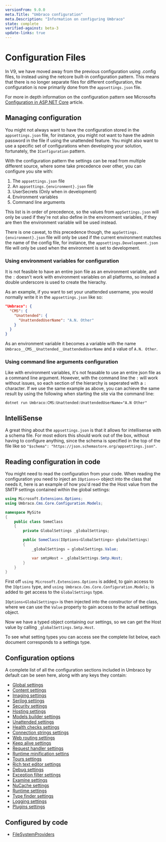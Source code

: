 ```yaml
---
versionFrom: 9.0.0
meta.Title: "Umbraco configuration"
meta.Description: "Information on configuring Umbraco"
state: complete
verified-against: beta-3
update-links: true
---
```


# Configuration Files

In V9, we have moved away from the previous configuration using .config files, to instead using the netcore built-in configuration pattern. This means that there is no longer separate files for different configuration, the configuration is now primarily done from the `appsettings.json` file.

For more in depth information on the configuration pattern see Microsofts [Configuration in ASP.NET Core](https://docs.microsoft.com/en-us/aspnet/core/fundamentals/configuration/?view=aspnetcore-5.0) article.

## Managing configuration

You might not always want to have the configuration stored in the `appsettings.json` file, for instance, you might not want to have the admin password in the file if using the unattended feature. You might also want to use a specific set of configurations when developing your solution, fortunately, the `IConfiguration` pattern.

With the configuration pattern the settings can be read from multiple different source, where some take precedence over other, you can configure you site with: 

1. The `appsettings.json` file
2. An `appsettings.{environment}.json` file
3. UserSecrets (Only when in development)
4. Environment variables
5. Command line arguments

This list is in order of precedence, so the values from `appSettings.json` will only be used if they're not also define in the environment variables, if they are then the environment variable will be used instead.

There is one caveat, to this precedence though, the `appSettings.{environment}.json` file will only be used if the current environment matches the name of the config file, for instance, the `appsettings.Development.json` file will only be used when the environment is set to development.

### Using environment variables for configuration

It is not feasible to have an entire json file as an environment variable, and the `:` doesn't work with environment variables on all platforms, so instead a double underscore is used to create the hierachy.

As an example, if you want to set your unattended username, you would normally write it in the `appsettings.json` like so: 

```json
"Umbraco": {
  "CMS": {
    "Unattended": {
      "UnattendedUserName": "A.N. Other"
    }
  }
}
```

As an environment variable it becomes a variable with the name `Umbraco__CMS__Unattended__UnattendedUserName` and a value of `A.N. Other`.

### Using command line arguments configuration

Like with environment variables, it's not feasable to use an entire json file as a command line argument. However, with the command line the `:` will work without issues, so each section of the hierarchy is seperated with a `:` character. If we use the same example as above, you can achieve the same result by using the following when starting the site via the command line:

`dotnet run Umbraco:CMS:Unattended:UnattendedUserName="A.N Other"`


## IntelliSense

A great thing about the `appsettings.json` is that it allows for intellisense with a schema file. For most ediors this should work out of the box, without having to configure anything, since the schema is specified in the top of the file like so `"$schema": "https://json.schemastore.org/appsettings.json"`.

## Reading configuration in code

You might need to read the configuration from your code. When reading the configuration you need to inject an `IOptions<>` object into the class that needs it, here is an example of how you'd read the the Host value from the SMTP settings contained within the global settings: 

```C#
using Microsoft.Extensions.Options;
using Umbraco.Cms.Core.Configuration.Models;

namespace MySite
{
    public class SomeClass
    {
        private GlobalSettings _globalSettings;

        public SomeClass(IOptions<GlobalSettings> globalSettings)
        {
            _globalSettings = globalSettings.Value;

            var smtpHost = _globalSettings.Smtp.Host;
        }
    }
}
```

First off `using Microsoft.Extensions.Options` is added, to gain access to the `IOptions` type, and `using Umbraco.Cms.Core.Configuration.Models;` is added to get access to the `GlobalSettings` type.

`IOptions<GlobalSettings>` is then injected into the constructor of the class, where we can use the `Value` property to gain access to the actual settings object.

Now we have a typed object containing our settings, so we can get the Host value by calling `_globalSettings.Smtp.Host`.

To see what setting types you can access see the complete list below, each document corresponds to a settings type.

## Configuration options

A complete list of all the configuration sections included in Umbraco by default can be seen here, along with any keys they contain:

* [Global settings](GlobalSettings/index.md)
* [Content settings](ContentSettings/index.md)
* [Imaging settings](ImagingSettings/index.md)
* [Serilog settings](Serilog/index.md)
* [Security settings](SecuritySettings/index.md)
* [Hosting settings](HostingSettings/index.md)
* [Models builder settings](ModelsBuilderSettings/index.md)
* [Unattended settings](UnattendedSettings/index.md)
* [Health checks settings](HealthChecks/index.md)
* [Connection strings settings](ConnectionStringsSettings/index.md)
* [Web routing settings](WebRoutingSettings/index.md)
* [Keep alive settings](KeepAliveSettings/index.md)
* [Request handler settings](RequestHandlerSettings/index.md)
* [Runtime minification settins](RuntimeMinificationSettings/index.md)
* [Tours settings](ToursSettings/index.md)
* [Rich text editor settings](RichTextEditorSettings/index.md)
* [Debug settings](DebugSettings/index.md)
* [Exception filter settings](ExceptionFilterSettings/index.md)
* [Examine settings](ExamineSettings/index.md)
* [NuCache settings](NuCacheSettings/index.md)
* [Runtime settings](RuntimeSettings/index.md)
* [Type finder settings](TypeFinderSettings/index.md)
* [Logging settings](LoggingSettings/index.md)
* [Plugins settings](PluginsSettings/index.md)

## Configured by code

* [FileSystemProviders](filesystemProviders.md)
